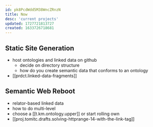 ```yaml
---
id: pk8PcdWdd5M38WncZRnzN
title: Now
desc: 'current projects'
updated: 1727721813727
created: 1633726718681
---
```


## Static Site Generation

- host ontologies and linked data on github
  - decide on directory structure
  - how do you create semantic data that conforms to an ontology
- [[prdct.linked-data-fragments]]

## Semantic Web Reboot

- relator-based linked data
- how to do multi-level
- choose a [[t.km.ontology.upper]] or start rolling own
- [[proj.tomitc.drafts.solving-httprange-14-with-the-link-tag]]